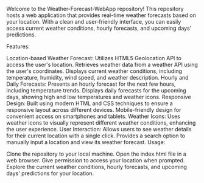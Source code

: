 
Welcome to the Weather-Forecast-WebApp repository! This repository hosts a web application that provides real-time weather forecasts based on your location. With a clean and user-friendly interface, you can easily access current weather conditions, hourly forecasts, and upcoming days' predictions.

Features:

Location-based Weather Forecast:
Utilizes HTML5 Geolocation API to access the user's location.
Retrieves weather data from a weather API using the user's coordinates.
Displays current weather conditions, including temperature, humidity, wind speed, and weather description.
Hourly and Daily Forecasts:
Presents an hourly forecast for the next few hours, including temperature trends.
Displays daily forecasts for the upcoming days, showing high and low temperatures and weather icons.
Responsive Design:
Built using modern HTML and CSS techniques to ensure a responsive layout across different devices.
Mobile-friendly design for convenient access on smartphones and tablets.
Weather Icons:
Uses weather icons to visually represent different weather conditions, enhancing the user experience.
User Interaction:
Allows users to see weather details for their current location with a single click.
Provides a search option to manually input a location and view its weather forecast.
Usage:

Clone the repository to your local machine.
Open the index.html file in a web browser.
Give permission to access your location when prompted.
Explore the current weather conditions, hourly forecasts, and upcoming days' predictions for your location.
